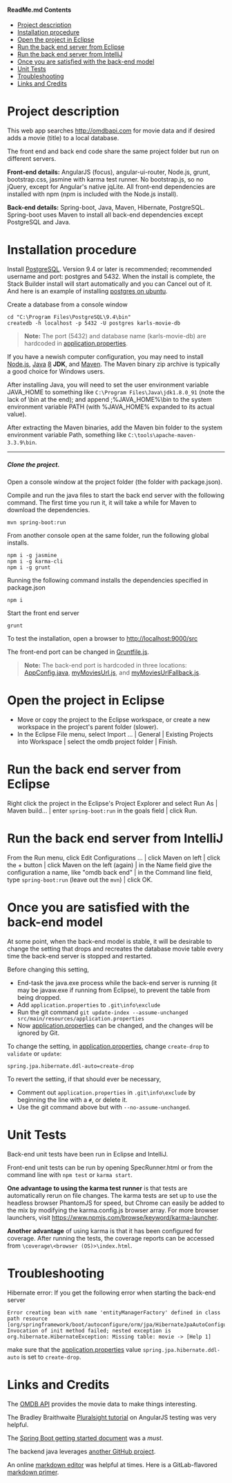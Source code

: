 #### ReadMe.md Contents

- [Project description]  
- [Installation procedure]  
- [Open the project in Eclipse]  
- [Run the back end server from Eclipse]  
- [Run the back end server from IntelliJ]  
- [Once you are satisfied with the back-end model]  
- [Unit Tests]  
- [Troubleshooting]  
- [Links and Credits]  

# Project description 

This web app searches http://omdbapi.com for movie data and if desired adds a movie (title) to a local database.

The front end and back end code share the same project folder but run on different servers. 

**Front-end details:** AngularJS (focus), angular-ui-router, Node.js, grunt, bootstrap.css, jasmine with karma test runner. No bootstrap.js, so no jQuery, except for Angular's native jqLite. All front-end dependencies are installed with npm (npm is included with the Node.js install).

**Back-end details:** Spring-boot, Java, Maven, Hibernate, PostgreSQL. Spring-boot uses Maven to install all back-end dependencies except PostgreSQL and Java.

# Installation procedure

Install [PostgreSQL](https://www.postgresql.org/download/). Version 9.4 or later is recommended; recommended username and port: postgres and 5432. When the install is complete, the Stack Builder install will start automatically and you can Cancel out of it. And here is an example of installing [postgres on ubuntu].

Create a database from a console window

	cd "C:\Program Files\PostgreSQL\9.4\bin"
	createdb -h localhost -p 5432 -U postgres karls-movie-db

> **Note:** The port (5432) and database name (karls-movie-db) 
> are hardcoded in [application.properties].

If you have a newish computer configuration, you may need to install [Node.js], [Java][] [8](http://www.oracle.com/technetwork/java/javase/downloads/index.html) **JDK**, and [Maven]. The Maven binary zip archive is typically a good choice for Windows users. 

After installing Java, you will need to set the user environment variable JAVA_HOME to something like `C:\Program Files\Java\jdk1.8.0_91` (note the lack of \bin at the end); and append ;%JAVA_HOME%\bin to the system environment variable PATH (with %JAVA_HOME% expanded to its actual value).

After extracting the Maven binaries, add the Maven bin folder to the system environment variable Path, something like `C:\tools\apache-maven-3.3.9\bin`.

----

##### Clone the project.

Open a console window at the project folder (the folder with package.json).

Compile and run the java files to start the back end server with the following command. The first time you run it, it will take a while for Maven to download the dependencies.

	mvn spring-boot:run

From another console open at the same folder, run the following global installs.

	npm i -g jasmine
	npm i -g karma-cli
	npm i -g grunt

Running the following command installs the dependencies specified in package.json

	npm i

Start the front end server 

	grunt

To test the installation, open a browser to [http://localhost:9000/src](http://localhost:9000/src)

The front-end port can be changed in [Gruntfile.js](Gruntfile.js).

> **Note:** The back-end port is hardcoded in three locations: 
> [AppConfig.java], 
> [myMoviesUrl.js], and 
> [myMoviesUrlFallback.js].

# Open the project in Eclipse 

- Move or copy the project to the Eclipse workspace, or create a new workspace in the project's parent folder (slower).
- In the Eclipse File menu, select Import ... | General | Existing Projects into Workspace | select the omdb project folder | Finish.

# Run the back end server from Eclipse

Right click the project in the Eclipse's Project Explorer and select Run As | Maven build... | enter `spring-boot:run` in the goals field | click Run.

# Run the back end server from IntelliJ

From the Run menu, click Edit Configurations ... | click Maven on left | click the + button | click Maven on the left (again) | in the Name field give the configuration a name, like "omdb back end" | in the Command line field, type `spring-boot:run` (leave out the `mvn`) | click OK.

# Once you are satisfied with the back-end model

At some point, when the back-end model is stable, it will be desirable to change the setting that drops and recreates the database movie table every time the back-end server is stopped and restarted. 

Before changing this setting,

- End-task the java.exe process while the back-end server is running (it may be javaw.exe if running from Eclipse), to prevent the table from being dropped.
- Add `application.properties` to `.git\info\exclude`
- Run the git command `git update-index --assume-unchanged src/main/resources/application.properties`
- Now [application.properties] can be changed, and the changes will be ignored by Git.

To change the setting, in [application.properties], change `create-drop` to `validate` or `update`:
```
spring.jpa.hibernate.ddl-auto=create-drop
```

To revert the setting, if that should ever be necessary,

- Comment out `application.properties` in `.git\info\exclude` by beginning the line with a `#`, or delete it.
- Use the git command above but with `--no-assume-unchanged`.

# Unit Tests

Back-end unit tests have been run in Eclipse and IntelliJ.

Front-end unit tests can be run by opening SpecRunner.html or from the command line with `npm test` or `karma start`.

**One advantage to using the karma test runner** is that tests are automatically rerun on file changes. The karma tests are set up to use the headless browser PhantomJS for speed, but Chrome can easily be added to the mix by modifying the karma.config.js browser array. For more browser launchers, visit https://www.npmjs.com/browse/keyword/karma-launcher.

**Another advantage** of using karma is that it has been configured for coverage. After running the tests, the coverage reports can be accessed from `\coverage\<browser (OS)>\index.html`.

# Troubleshooting

Hibernate error: If you get the following error when starting the back-end server

```
Error creating bean with name 'entityManagerFactory' defined in class path resource [org/springframework/boot/autoconfigure/orm/jpa/HibernateJpaAutoConfiguration.class]: Invocation of init method failed; nested exception is org.hibernate.HibernateException: Missing table: movie -> [Help 1]
```

make sure that the [application.properties] value `spring.jpa.hibernate.ddl-auto` is set to `create-drop`.

# Links and Credits 

The [OMDB API] provides the movie data to make things interesting.

The Bradley Braithwaite [Pluralsight tutorial] on AngularJS testing was very helpful.

The [Spring Boot getting started document] was a *must*.

The backend java leverages [another GitHub project].

An online [markdown editor] was helpful at times. Here is a GitLab-flavored [markdown primer].

[//]: # (any or all of the following references could have be placed anywhere in this file; note that surrounding the url with angle brackets is optional)

[Node.js]: https://nodejs.org/en/download/current/
[Java]: http://www.java.com
[Maven]: http://maven.apache.org/
[postgres on ubuntu]: https://community.c9.io/t/setting-up-postgresql/1573
[pom.xml]: pom.xml
[application.properties]: src/main/resources/application.properties
[AppConfig.java]: src/main/java/config/AppConfig.java
[myMoviesUrl.js]: src/js/values/myMoviesUrl.js
[myMoviesUrlFallback.js]: src/js/values/myMoviesUrlFallback01.js
[markdown editor]: <http://dillinger.io> "dillinger.io is an online markdown editor that can save to and import from your Dropbox or OneDrive"
[pluralsight tutorial]: <https://app.pluralsight.com/library/courses/angularjs-ngmock-unit-testing>
[omdb api]: <http://omdbapi.com>
[spring boot getting started document]: <http://docs.spring.io/spring-boot/docs/current-SNAPSHOT/reference/htmlsingle/#getting-started-installing-spring-boot>
[another GitHub project]: <https://github.com/AlgiersJUG/spring-boot-postgres-sample>
[same-file link]: http://stackoverflow.com/questions/6695439/how-do-you-create-link-to-a-named-anchor-in-multimarkdown
[markdown primer]: https://gitlab.com/gitlab-org/gitlab-ce/blob/master/doc/user/markdown.md

[Project description]: #project-description
[Installation procedure]: #installation-procedure
[Open the project in Eclipse]: #open-the-project-in-eclipse
[Run the back end server from Eclipse]: #run-the-back-end-server-from-eclipse
[Run the back end server from IntelliJ]: #run-the-back-end-server-from-intellij
[Once you are satisfied with the back-end model]: #once-you-are-satisfied-with-the-back-end-model
[Unit Tests]: #unit-tests
[Troubleshooting]: #troubleshooting
[Links and Credits]: #links-and-credits

<br /><br /><br /><br /><br /><br /><br /><br /><br /><br /><br /><br />
